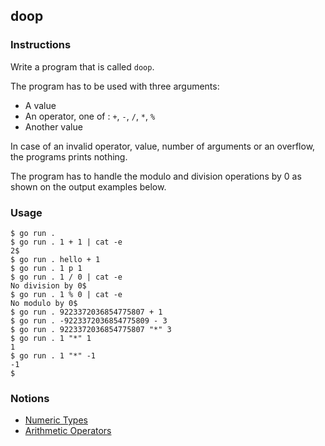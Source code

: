 ## doop

### Instructions

Write a program that is called `doop`.

The program has to be used with three arguments:

- A value
- An operator, one of : `+`, `-`, `/`, `*`, `%`
- Another value

In case of an invalid operator, value, number of arguments or an overflow, the programs prints nothing.

The program has to handle the modulo and division operations by 0 as shown on the output examples below.

### Usage

```console
$ go run .
$ go run . 1 + 1 | cat -e
2$
$ go run . hello + 1
$ go run . 1 p 1
$ go run . 1 / 0 | cat -e
No division by 0$
$ go run . 1 % 0 | cat -e
No modulo by 0$
$ go run . 9223372036854775807 + 1
$ go run . -9223372036854775809 - 3
$ go run . 9223372036854775807 "*" 3
$ go run . 1 "*" 1
1
$ go run . 1 "*" -1
-1
$
```

### Notions

- [Numeric Types](https://golang.org/ref/spec#Numeric_types)
- [Arithmetic Operators](https://golang.org/ref/spec#Arithmetic_operators)